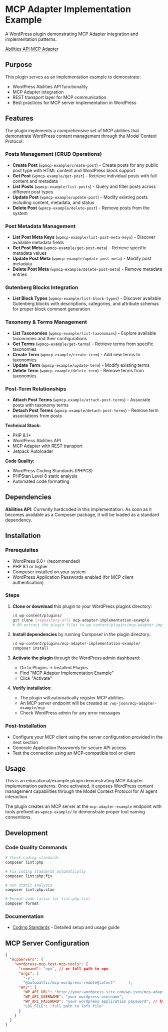 # MCP Adapter Implementation Example

A WordPress plugin demonstrating MCP Adapter integration and implementation patterns.

[Abilities API](https://github.com/WordPress/abilities-api)
[MCP Adapter](https://github.com/WordPress/mcp-adapter)

## Purpose

This plugin serves as an implementation example to demonstrate:
- WordPress Abilities API functionality
- MCP Adapter integration
- REST transport layer for MCP communication
- Best practices for MCP server implementation in WordPress

## Features

The plugin implements a comprehensive set of MCP abilities that demonstrate WordPress content management through the Model Context Protocol:

### Posts Management (CRUD Operations)
- **Create Post** (`wpmcp-example/create-post`) - Create posts for any public post type with HTML content and WordPress block support
- **Get Post** (`wpmcp-example/get-post`) - Retrieve individual posts with full content and metadata
- **List Posts** (`wpmcp-example/list-posts`) - Query and filter posts across different post types
- **Update Post** (`wpmcp-example/update-post`) - Modify existing posts including content, metadata, and status
- **Delete Post** (`wpmcp-example/delete-post`) - Remove posts from the system

### Post Metadata Management
- **List Post Meta Keys** (`wpmcp-example/list-post-meta-keys`) - Discover available metadata fields
- **Get Post Meta** (`wpmcp-example/get-post-meta`) - Retrieve specific metadata values
- **Update Post Meta** (`wpmcp-example/update-post-meta`) - Modify post metadata
- **Delete Post Meta** (`wpmcp-example/delete-post-meta`) - Remove metadata entries

### Gutenberg Blocks Integration
- **List Block Types** (`wpmcp-example/list-block-types`) - Discover available Gutenberg blocks with descriptions, categories, and attribute schemas for proper block comment generation

### Taxonomy & Terms Management
- **List Taxonomies** (`wpmcp-example/list-taxonomies`) - Explore available taxonomies and their configurations
- **Get Terms** (`wpmcp-example/get-terms`) - Retrieve terms from specific taxonomies
- **Create Term** (`wpmcp-example/create-term`) - Add new terms to taxonomies
- **Update Term** (`wpmcp-example/update-term`) - Modify existing terms
- **Delete Term** (`wpmcp-example/delete-term`) - Remove terms from taxonomies

### Post-Term Relationships
- **Attach Post Terms** (`wpmcp-example/attach-post-terms`) - Associate posts with taxonomy terms
- **Detach Post Terms** (`wpmcp-example/detach-post-terms`) - Remove term associations from posts

**Technical Stack:**
- PHP 8.1+
- WordPress Abilities API
- MCP Adapter with REST transport
- Jetpack Autoloader

**Code Quality:**
- WordPress Coding Standards (PHPCS)
- PHPStan Level 8 static analysis
- Automated code formatting

## Dependencies

**Abilities API**: Currently hardcoded in this implementation. As soon as it becomes available as a Composer package, it will be loaded as a standard dependency.

## Installation

### Prerequisites

- WordPress 6.0+ (recommended)
- PHP 8.1 or higher
- Composer installed on your system
- WordPress Application Passwords enabled (for MCP client authentication)

### Steps

1. **Clone or download** this plugin to your WordPress plugins directory:
   ```bash
   cd wp-content/plugins/
   git clone [repository-url] mcp-adapter-implementation-example
   # OR extract the plugin files to wp-content/plugins/mcp-adapter-implementation-example/
   ```

2. **Install dependencies** by running Composer in the plugin directory:
   ```bash
   cd wp-content/plugins/mcp-adapter-implementation-example/
   composer install
   ```

3. **Activate the plugin** through the WordPress admin dashboard:
   - Go to Plugins → Installed Plugins
   - Find "MCP Adapter Implementation Example"
   - Click "Activate"

4. **Verify installation**:
   - The plugin will automatically register MCP abilities
   - An MCP server endpoint will be created at: `/wp-json/mcp-adapter-example/mcp`
   - Check WordPress admin for any error messages

### Post-Installation

- Configure your MCP client using the server configuration provided in the next section
- Generate Application Passwords for secure API access
- Test the connection using an MCP-compatible tool or client

## Usage

This is an educational/example plugin demonstrating MCP Adapter implementation patterns. Once activated, it exposes WordPress content management capabilities through the Model Context Protocol for AI agent interaction.

The plugin creates an MCP server at the `mcp-adapter-example` endpoint with tools prefixed as `wpmcp-example/` to demonstrate proper tool naming conventions.

## Development

### Code Quality Commands

```bash
# Check coding standards
composer lint:php

# Fix coding standards automatically
composer lint:php:fix

# Run static analysis
composer lint:php:stan

# Format code (alias for lint:php:fix)
composer format
```

### Documentation

- [Coding Standards](docs/coding-standards.md) - Detailed setup and usage guide

## MCP Server Configuration 

```json
{
  "mcpServers": {
    "wordpress-mcp.test-mcp-tools": {
      "command": "npx", // or full path to npx
      "args": [
        "-y",
        "@automattic/mcp-wordpress-remote@latest"      ],
      "env": {
        "WP_API_URL": "http://your-wordpress-site.com/wp-json/mcp-adapter-example/mcp",
        "WP_API_USERNAME": "your wordpress username",
        "WP_API_PASSWORD": "your wordpress application password", // https://make.wordpress.org/core/2020/11/05/application-passwords-integration-guide/
        "LOG_FILE": "full path to lofs file"
      }
    }
  }
}
```